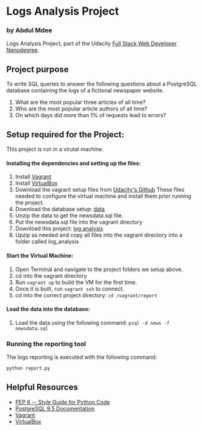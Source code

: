 # Logs Analysis Project

### by Abdul Mdee

Logs Analysis Project, part of the Udacity
[Full Stack Web Developer Nanodegree](https://www.udacity.com/course/full-stack-web-developer-nanodegree--nd004).

## Project purpose
To write SQL queries to answer the following questions about a PostgreSQL
database containing the logs of a fictional newspaper website.

1. What are the most popular three articles of all time?
2. Who are the most popular article authors of all time?
3. On which days did more than 1% of requests lead to errors?

## Setup required for the Project:
This project is run in a virutal machine.
#### Installing the dependencies and setting up the files:
1. Install [Vagrant](https://www.vagrantup.com/)
1. Install [VirtualBox](https://www.virtualbox.org/)
1. Download the vagrant setup files from [Udacity's Github](https://github.com/udacity/fullstack-nanodegree-vm)
These files needed to configure the virtual machine and install them prior running the project.
1. Download the database setup: [data](https://d17h27t6h515a5.cloudfront.net/topher/2016/August/57b5f748_newsdata/newsdata.zip)
1. Unzip the data to get the newsdata.sql file.
1. Put the newsdata.sql file into the vagrant directory
1. Download this project: [log analysis](https://github.com/amdee/Full-Stack-Web-Developer-Nanodegree-projects/tree/master/report)
1. Upzip as needed and copy all files into the vagrant directory into a folder called log_analysis
#### Start the Virtual Machine:
1. Open Terminal and navigate to the project folders we setup above.
1. cd into the vagrant directory
1. Run ``` vagrant up ``` to build the VM for the first time.
1. Once it is built, run ``` vagrant ssh ``` to connect.
1. cd into the correct project directory: ``` cd /vagrant/report ```
#### Load the data into the database:
1. Load the data using the following command: ``` psql -d news -f newsdata.sql ```

### Running the reporting tool
The logs reporting is executed with the following command:

```bash
python report.py
```



## Helpful Resources
* [PEP 8 -- Style Guide for Python Code](https://www.python.org/dev/peps/pep-0008/)
* [PostgreSQL 9.5 Documentation](https://www.postgresql.org/docs/9.5/static/index.html)
* [Vagrant](https://www.vagrantup.com/downloads)
* [VirtualBox](https://www.virtualbox.org/wiki/Downloads)
